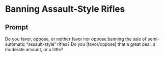# Banning Assault-Style Rifles

## Prompt
Do you favor, oppose, or neither favor nor oppose banning the sale of semi-automatic “assault-style” rifles? Do you [favor/oppose] that a great deal, a moderate amount, or a little?
